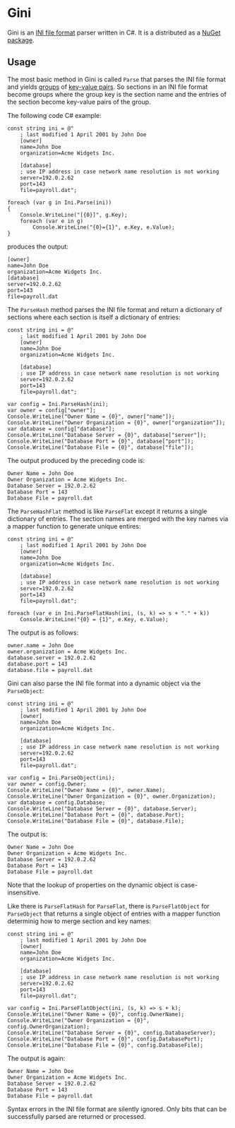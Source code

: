 # Gini

Gini is an [INI file format][1] parser written in C#. It is a distributed as a
[NuGet package][2].

## Usage

The most basic method in Gini is called `Parse` that parses the INI file
format and yields [groups][3] of [key-value pairs][4]. So sections in an INI
file format become groups where the group key is the section name and the
entries of the section become key-value pairs of the group.

The following code C# example:

    const string ini = @"
        ; last modified 1 April 2001 by John Doe
        [owner]
        name=John Doe
        organization=Acme Widgets Inc.

        [database]
        ; use IP address in case network name resolution is not working
        server=192.0.2.62
        port=143
        file=payroll.dat";

    foreach (var g in Ini.Parse(ini))
    {
        Console.WriteLine("[{0}]", g.Key);
        foreach (var e in g)
            Console.WriteLine("{0}={1}", e.Key, e.Value);
    }

produces the output:

    [owner]
    name=John Doe
    organization=Acme Widgets Inc.
    [database]
    server=192.0.2.62
    port=143
    file=payroll.dat

The `ParseHash` method parses the INI file format and return a dictionary of
sections where each section is itself a dictionary of entries:

    const string ini = @"
        ; last modified 1 April 2001 by John Doe
        [owner]
        name=John Doe
        organization=Acme Widgets Inc.

        [database]
        ; use IP address in case network name resolution is not working
        server=192.0.2.62
        port=143
        file=payroll.dat";

    var config = Ini.ParseHash(ini);
    var owner = config["owner"];
    Console.WriteLine("Owner Name = {0}", owner["name"]);
    Console.WriteLine("Owner Organization = {0}", owner["organization"]);
    var database = config["database"];
    Console.WriteLine("Database Server = {0}", database["server"]);
    Console.WriteLine("Database Port = {0}", database["port"]);
    Console.WriteLine("Database File = {0}", database["file"]);

The output produced by the preceding code is:

    Owner Name = John Doe
    Owner Organization = Acme Widgets Inc.
    Database Server = 192.0.2.62
    Database Port = 143
    Database File = payroll.dat

The `ParseHashFlat` method is like `ParseFlat` except it returns a single
dictionary of entries. The section names are merged with the key names via a
mapper function to generate unique entires:

    const string ini = @"
        ; last modified 1 April 2001 by John Doe
        [owner]
        name=John Doe
        organization=Acme Widgets Inc.

        [database]
        ; use IP address in case network name resolution is not working
        server=192.0.2.62
        port=143
        file=payroll.dat";

    foreach (var e in Ini.ParseFlatHash(ini, (s, k) => s + "." + k))
        Console.WriteLine("{0} = {1}", e.Key, e.Value);

The output is as follows:

    owner.name = John Doe
    owner.organization = Acme Widgets Inc.
    database.server = 192.0.2.62
    database.port = 143
    database.file = payroll.dat

Gini can also parse the INI file format into a dynamic object via the
`ParseObject`:

    const string ini = @"
        ; last modified 1 April 2001 by John Doe
        [owner]
        name=John Doe
        organization=Acme Widgets Inc.

        [database]
        ; use IP address in case network name resolution is not working
        server=192.0.2.62
        port=143
        file=payroll.dat";

    var config = Ini.ParseObject(ini);
    var owner = config.Owner;
    Console.WriteLine("Owner Name = {0}", owner.Name);
    Console.WriteLine("Owner Organization = {0}", owner.Organization);
    var database = config.Database;
    Console.WriteLine("Database Server = {0}", database.Server);
    Console.WriteLine("Database Port = {0}", database.Port);
    Console.WriteLine("Database File = {0}", database.File);

The output is:

    Owner Name = John Doe
    Owner Organization = Acme Widgets Inc.
    Database Server = 192.0.2.62
    Database Port = 143
    Database File = payroll.dat

Note that the lookup of properties on the dynamic object is case-insensitive.

Like there is `ParseFlatHash` for `ParseFlat`, there is `ParseFlatObject` for `ParseObject` that returns a single object of entries with a mapper function determinig how to merge section and key names:

    const string ini = @"
        ; last modified 1 April 2001 by John Doe
        [owner]
        name=John Doe
        organization=Acme Widgets Inc.

        [database]
        ; use IP address in case network name resolution is not working
        server=192.0.2.62
        port=143
        file=payroll.dat";

    var config = Ini.ParseFlatObject(ini, (s, k) => s + k);
    Console.WriteLine("Owner Name = {0}", config.OwnerName);
    Console.WriteLine("Owner Organization = {0}", config.OwnerOrganization);
    Console.WriteLine("Database Server = {0}", config.DatabaseServer);
    Console.WriteLine("Database Port = {0}", config.DatabasePort);
    Console.WriteLine("Database File = {0}", config.DatabaseFile);

The output is again:

    Owner Name = John Doe
    Owner Organization = Acme Widgets Inc.
    Database Server = 192.0.2.62
    Database Port = 143
    Database File = payroll.dat

Syntax errors in the INI file format are silently ignored. Only bits that can
be successfully parsed are returned or processed.

  [1]: http://en.wikipedia.org/wiki/INI_file
  [2]: http://www.nuget.org/packages/Gini/
  [3]: http://msdn.microsoft.com/en-us/library/vstudio/bb344977.aspx
  [4]: http://msdn.microsoft.com/en-us/library/5tbh8a42.aspx
